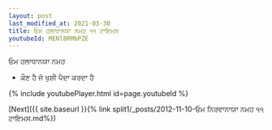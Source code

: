 ```yaml
---
layout: post
last_modified_at: 2021-03-30
title: ਓਮ ਹਲਾਧਾਨਯਾ ਨਮਹ ੧੧ ਟਾਇਮਸ
youtubeId: MENl8RMbPZE
---
```

 
 
 ਓਮ ਹਲਾਧਾਨਯਾ ਨਮਹ  
 
 -  ਕੌਣ ਹੈ ਜੋ ਖੁਸ਼ੀ ਪੈਦਾ ਕਰਦਾ ਹੈ 
 
  
 
  
 
 
 
 
 
 


{% include youtubePlayer.html id=page.youtubeId %}
 
[Next]({{ site.baseurl }}{% link  split1/_posts/2012-11-10-ਓਮ ਨਿਰਵਾਨਾਯਾ ਨਮਹ ੧੧ ਟਾਇਮਸ.md%})
 
